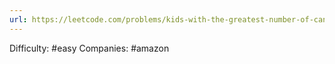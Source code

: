 ```yaml
---
url: https://leetcode.com/problems/kids-with-the-greatest-number-of-candies
---
```


Difficulty: #easy
Companies: #amazon
